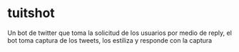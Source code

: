 # tuitshot
Un bot de twitter que toma la solicitud de los usuarios por medio de reply, el bot toma captura de los tweets, los estiliza y responde con la captura
